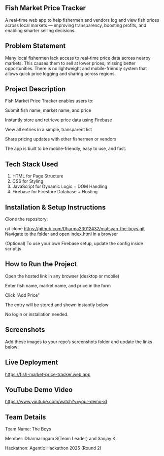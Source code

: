 ## Fish Market Price Tracker
A real-time web app to help fishermen and vendors log and view fish prices across local markets — improving transparency, boosting profits, and enabling smarter selling decisions.

## Problem Statement
Many local fishermen lack access to real-time price data across nearby markets. This causes them to sell at lower prices, missing better opportunities. There is no lightweight and mobile-friendly system that allows quick price logging and sharing across regions.

## Project Description
Fish Market Price Tracker enables users to:

Submit fish name, market name, and price

Instantly store and retrieve price data using Firebase

View all entries in a simple, transparent list

Share pricing updates with other fishermen or vendors

The app is built to be mobile-friendly, easy to use, and fast.

## Tech Stack Used

1. HTML for	Page Structure
2. CSS	for Styling
3. JavaScript for	Dynamic Logic + DOM Handling
4. Firebase for	Firestore Database + Hosting

## Installation & Setup Instructions
Clone the repository:

git clone https://github.com/Dharma23012432/matsyan-the-boys.git
Navigate to the folder and open index.html in a browser

(Optional) To use your own Firebase setup, update the config inside script.js

## How to Run the Project
Open the hosted link in any browser (desktop or mobile)

Enter fish name, market name, and price in the form

Click “Add Price”

The entry will be stored and shown instantly below

No login or installation needed.

## Screenshots
Add these images to your repo’s screenshots folder and update the links below:




## Live Deployment

https://fish-market-price-tracker.web.app

## YouTube Demo Video

 https://www.youtube.com/watch?v=your-demo-id

## Team Details
Team Name: The Boys

Member: Dharmalingam S(Team Leader) and Sanjay K

Hackathon: Agentic Hackathon 2025 (Round 2)

